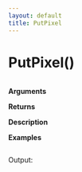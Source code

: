 ```yaml
---
layout: default
title: PutPixel
---
```


# PutPixel()

``` c

```

**Arguments**

**Returns**

**Description**

**Examples**

``` c

```

Output:

```

```
